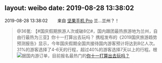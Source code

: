 layout: weibo
date: 2019-08-28 13:38:02
---
2019-08-28 13:38:02  &nbsp;&nbsp;&nbsp;&nbsp;&nbsp;&nbsp; 来自 <a href="http://app.weibo.com/t/feed/Z4AgP" rel="nofollow">坚果手机 Pro</a>
兰…兰州？！
>  @36氪: 【#国庆假期旅游人次或破8亿#，国内跟团最热旅游地为兰州，自由行最热为三亚】你十一打算出去玩吗？
携程发布的《2019国庆旅游趋势预测报告》显示，今年国庆假期全国共接待国内游客预计将达到8亿人次。31%的游客选择了4-6天的行程，超过40%的游客选择7天以上的行程。根据国内游订单，目前报名最热门的 ​​​
[<img style="float: left;" src="https://h5.sinaimg.cn/upload/100/721/2019/03/14/vote.png"/>你十一打算出去玩吗？
](https://vote.weibo.com/h5/index/index?vote_id=2019_242202_-_08603f&from=1073095010&wm=44904_0001&weiboauthoruid=1750070171)

